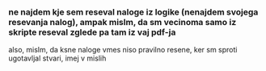 ### ne najdem kje sem reseval naloge iz logike (nenajdem svojega resevanja nalog), ampak mislm, da sm vecinoma samo iz skripte reseval zglede pa tam iz vaj pdf-ja

also, mislm, da ksne naloge vmes niso pravilno resene, ker sm sproti ugotavljal stvari, imej v mislih
